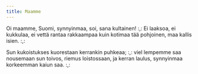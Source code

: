 ```yaml
---
title: Maamme
---
```

Oi maamme, Suomi, synnyinmaa,
soi, sana kultainen!
:,: Ei laaksoa, ei kukkulaa,
ei vettä rantaa rakkaampaa
kuin kotimaa tää pohjoinen,
maa kallis isien. :,:

Sun kukoistukses kuorestaan
kerrankin puhkeaa;
:,: viel lempemme saa nousemaan
sun toivos, riemus loistossaan,
ja kerran laulus, synnyinmaa
korkeemman kaiun saa. :,:
